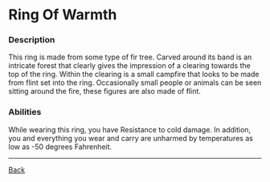 # Ring Of Warmth

### Description
This ring is made from some type of fir tree. Carved around its band is an intricate forest that clearly gives the impression of a clearing towards the top of the ring. Within the clearing is a small campfire that looks to be made from flint set into the ring. Occasionally small people or animals can be seen sitting around the fire, these figures are also made of flint.

### Abilities
While wearing this ring, you have Resistance to cold damage. In addition, you and everything you wear and carry are unharmed by temperatures as low as -50 degrees Fahrenheit.

---
[Back](./)